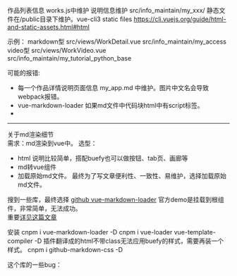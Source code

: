 作品列表信息 works.js中维护
说明信息维护 src/info_maintain/my_xxx/
静态文件在/public目录下维护。vue-cli3 static files   https://cli.vuejs.org/guide/html-and-static-assets.html#html

示例：
markdown型 src/views/WorkDetail.vue  src/info_maintain/my_access
video型 src/views/WorkVideo.vue  src/info_maintain/my_tutorial_python_base

可能的报错:
- 每一个作品详情说明页面信息 my_app.md 中维护。图片中文名会导致webpack报错。
- vue-markdown-loader  如果md文件中代码块html中有script标签。
- 
---
关于md渲染细节  
需求：md渲染到vue中。
选型：
- html 说明比较简单，搭配buefy也可以做按钮、tab页、画廊等
- md转vue组件
- 加载原始md文件。
最终为了写文章便利性、一致性、易维护，选择加载原始md文件。

搜到一些库，最终选择
[github vue-markdown-loader](https://github.com/QingWei-Li/vue-markdown-loader)
官方demo是挂载到根组件，非常简单，无法成功。    
重要[详见这篇文章](https://evolly.one/2019/07/01/118-vue-markdown-loader/)

安装
cnpm i vue-markdown-loader -D
cnpm i  vue-loader vue-template-compiler -D
插件翻译成的html不带class无法应用buefy的样式，需要再装一个样式。
cnpm i github-markdown-css -D  

这个库的一些bug：


